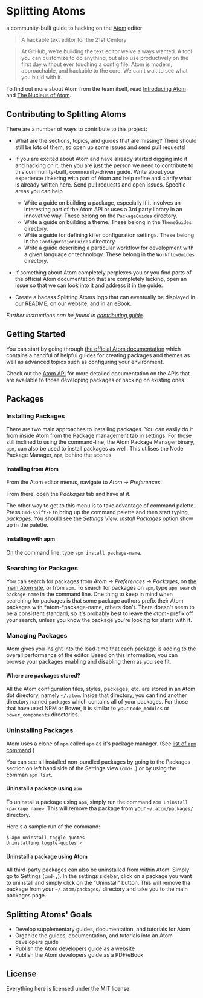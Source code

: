 # Splitting Atoms

a community-built guide to hacking on the [Atom](https://atom.io) editor

> A hackable text editor for the 21st Century

> At GitHub, we're building the text editor we've always wanted. A tool you
> can customize to do anything, but also use productively on the first day
> without ever touching a config file. Atom is modern, approachable, and
> hackable to the core. We can't wait to see what you build with it.

To find out more about Atom from the team itself, read
[Introducing Atom](http://blog.atom.io/2014/02/26/introducing-atom.html) and
[The Nucleus of Atom](http://blog.atom.io/2014/02/26/the-nucleus-of-atom.html).

## Contributing to Splitting Atoms

There are a number of ways to contribute to this project:

- What are the sections, topics, and guides that are missing? There should
still be lots of them, so open up some issues and send pull requests!

- If you are excited about Atom and have already started digging into it and
hacking on it, then you are just the person we need to contribute to this
community-built, community-driven guide. Write about your experience tinkering
with part of Atom and help refine and clarify what is already written here.
Send pull requests and open issues. Specific areas you can help
  - Write a guide on building a package, especially if it involves an interesting
  part of the Atom API or uses a 3rd party library in an innovative way. These
  belong on the `PackageGuides` directory.
  - Write a guide on building a theme. These belong in the `ThemeGuides` directory.
  - Write a guide for defining killer configuration settings. These belong in the
  `ConfigurationGuides` directory.
  - Write a guide describing a particular workflow for development with a given
  language or technology. These belong in the `WorkflowGuides` directory.

- If something about Atom completely perplexes you or you find parts of the
official Atom documentation that are completely lacking, open an issue so that
we can look into it and address it in the guide.

- Create a badass Splitting Atoms logo that can eventually be displayed in our
README, on our website, and in an eBook.

*Further instructions can be found in [contributing guide](CONTRIBUTING.md).*

## Getting Started

You can start by going through
[the official Atom documentation](https://atom.io/docs) which contains a
handful of helpful guides for creating packages and themes as well as
advanced topics such as configuring your environment.

Check out the [Atom API](http://atom.io/docs/api) for more detailed
documentation on the APIs that are available to those developing packages or
hacking on existing ones.

## Packages

### Installing Packages

There are two main approaches to installing packages. You can easily do it
from inside Atom from the Package management tab in settings. For those still
inclined to using the command-line, the Atom Package Manager binary, `apm`, can
also be used to install packages as well. This utilises the Node Package
Manager, `npm`, behind the scenes.

#### Installing from Atom

From the Atom editor menus, navigate to *Atom* -> *Preferences*.

From there, open the *Packages* tab and have at it.

The other way to get to this menu is to take advantage of command palette.
Press `Cmd-shift-P` to bring up the command palette and then start typing,
*packages*. You should see the *Settings View: Install Packages* option show
up in the palette.

#### Installing with apm

On the command line, type `apm install package-name`.

### Searching for Packages

You can search for packages from *Atom* -> *Preferences* -> *Packages*,
on [the main Atom site](http://atom.io/packages), or from `apm`.
To search for packages on `apm`, type `apm search package-name` in the command
line. One thing to keep in mind when searching for packages is that some
package authors prefix their Atom packages with *atom-*package-name, others
don't. There doesn't seem to be a consistent standard, so it's probably best to
leave the *atom-* prefix off your search, unless you know the package you're
looking for starts with it.

### Managing Packages

Atom gives you insight into the load-time that each package is adding to the
overall performance of the editor. Based on this information, you can browse
your packages enabling and disabling them as you see fit.

#### Where are packages stored?

All the Atom configuration files, styles, packages, etc. are stored in an
Atom dot directory, namely `~/.atom`. Inside that directory, you can find
another directory named `packages` which contains all of your packages. For
those that have used NPM or Bower, it is similar to your `node_modules` or
`bower_components` directories.

### Uninstalling Packages

Atom uses a clone of `npm` called `apm` as it's package manager. (See [list of `apm` command](https://github.com/jbranchaud/splitting-atoms/blob/master/Apm.md).)

You can see all installed non-bundled packages by going to the Packages section on left hand side of the Settings view (`cmd-,`) or by using the comman `apm list`.

#### Uninstall a package using `apm`

To uninstall a package using `apm`, simply run the command `apm uninstall <package name>`. This will remove tha package from your `~/.atom/packages/` directory.

Here's a sample run of the command:

    $ apm uninstall toggle-quotes
    Uninstalling toggle-quotes ✓

#### Uninstall a package using Atom

All third-party packages can also be uninstalled from within Atom. Simply go to Settings (`cmd-,`). In the settings sidebar, click on a package you want to uninstall and simply click on the "Uninstall" button. This will remove tha package from your `~/.atom/packages/` directory and take you to the main packages page.

## Splitting Atoms' Goals

- Develop supplementary guides, documentation, and tutorials for Atom
- Organize the guides, documentation, and tutorials into an Atom developers
  guide
- Publish the Atom developers guide as a website
- Publish the Atom developers guide as a PDF/eBook

## License

Everything here is licensed under the MIT license.
